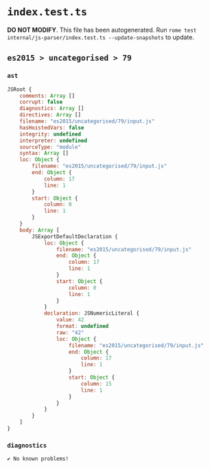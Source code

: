 # `index.test.ts`

**DO NOT MODIFY**. This file has been autogenerated. Run `rome test internal/js-parser/index.test.ts --update-snapshots` to update.

## `es2015 > uncategorised > 79`

### `ast`

```javascript
JSRoot {
	comments: Array []
	corrupt: false
	diagnostics: Array []
	directives: Array []
	filename: "es2015/uncategorised/79/input.js"
	hasHoistedVars: false
	integrity: undefined
	interpreter: undefined
	sourceType: "module"
	syntax: Array []
	loc: Object {
		filename: "es2015/uncategorised/79/input.js"
		end: Object {
			column: 17
			line: 1
		}
		start: Object {
			column: 0
			line: 1
		}
	}
	body: Array [
		JSExportDefaultDeclaration {
			loc: Object {
				filename: "es2015/uncategorised/79/input.js"
				end: Object {
					column: 17
					line: 1
				}
				start: Object {
					column: 0
					line: 1
				}
			}
			declaration: JSNumericLiteral {
				value: 42
				format: undefined
				raw: "42"
				loc: Object {
					filename: "es2015/uncategorised/79/input.js"
					end: Object {
						column: 17
						line: 1
					}
					start: Object {
						column: 15
						line: 1
					}
				}
			}
		}
	]
}
```

### `diagnostics`

```
✔ No known problems!

```
